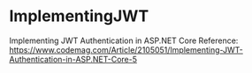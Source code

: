 # ImplementingJWT
Implementing JWT Authentication in ASP.NET Core
Reference: https://www.codemag.com/Article/2105051/Implementing-JWT-Authentication-in-ASP.NET-Core-5
